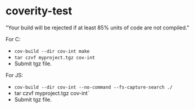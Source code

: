 # coverity-test

"Your build will be rejected if at least 85% units of code are not compiled."

For C:
- `cov-build --dir cov-int make`
- `tar czvf myproject.tgz cov-int`
- Submit tgz file.


For JS:
- `cov-build --dir cov-int --no-command --fs-capture-search ./`
- tar czvf myproject.tgz cov-int`
- Submit tgz file.

